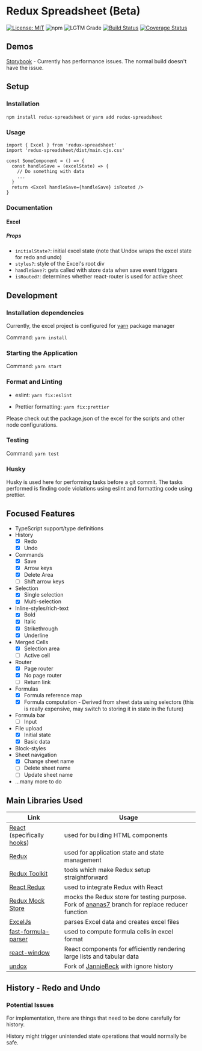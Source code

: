 # Redux Spreadsheet (Beta)

[![License: MIT](https://img.shields.io/badge/License-MIT-blue.svg)](https://github.com/greylemon/redux-spreadsheet/blob/master/LICENSE)
![npm](https://img.shields.io/npm/v/redux-spreadsheet?color=blue)
![LGTM Grade](https://img.shields.io/lgtm/grade/javascript/github/greylemon/redux-spreadsheet)
[![Build Status](https://travis-ci.org/greylemon/redux-spreadsheet.svg?branch=master)](https://travis-ci.org/greylemon/redux-spreadsheet)
[![Coverage Status](https://coveralls.io/repos/github/greylemon/redux-spreadsheet/badge.svg?branch=master)](https://coveralls.io/github/greylemon/redux-spreadsheet?branch=master)

## Demos

[Storybook](https://greylemon.github.io/redux-spreadsheet/) - Currently has performance issues. The normal build doesn't have the issue.

## Setup

### Installation

`npm install redux-spreadsheet` or `yarn add redux-spreadsheet`

### Usage

```tsx
import { Excel } from 'redux-spreadsheet'
import 'redux-spreadsheet/dist/main.cjs.css'

const SomeComponent = () => {
  const handleSave = (excelState) => {
    // Do something with data
    ...
  }
  return <Excel handleSave={handleSave} isRouted />
}
```

### Documentation

#### Excel

##### Props

- `initialState?`: initial excel state (note that Undox wraps the excel state for redo and undo)
- `styles?`: style of the Excel's root div
- `handleSave?`: gets called with store data when save event triggers
- `isRouted?`: determines whether react-router is used for active sheet

## Development

### Installation dependencies

Currently, the excel project is configured for [yarn](https://yarnpkg.com/) package manager

Command: `yarn install`

### Starting the Application

Command: `yarn start`

### Format and Linting

- eslint: `yarn fix:eslint`

- Prettier formatting: `yarn fix:prettier`

Please check out the package.json of the excel for the scripts and other node configurations.

### Testing

Command: `yarn test`

### Husky

Husky is used here for performing tasks before a git commit. The tasks performed is finding code violations using eslint and formatting code using prettier.

## Focused Features

- TypeScript support/type definitions
- History
  - [x] Redo
  - [x] Undo
- Commands
  - [x] Save
  - [x] Arrow keys
  - [x] Delete Area
  - [ ] Shift arrow keys
- Selection
  - [x] Single selection
  - [x] Multi-selection
- Inline-styles/rich-text
  - [x] Bold
  - [x] Italic
  - [x] Strikethrough
  - [x] Underline
- Merged Cells
  - [x] Selection area
  - [ ] Active cell
- Router
  - [x] Page router
  - [x] No page router
  - [ ] Return link
- Formulas
  - [x] Formula reference map
  - [x] Formula computation - Derived from sheet data using selectors (this is really expensive, may switch to storing it in state in the future)
- Formula bar
  - [ ] Input
- File upload
  - [x] Initial state
  - [x] Basic data
- Block-styles
- Sheet navigation
  - [x] Change sheet name
  - [ ] Delete sheet name
  - [ ] Update sheet name
- ...many more to do

## Main Libraries Used

| Link                                                                                                 | Usage                                                                                                                        |
| ---------------------------------------------------------------------------------------------------- | ---------------------------------------------------------------------------------------------------------------------------- |
| [React](https://reactjs.org/) (specifically [hooks](https://reactjs.org/docs/hooks-overview.html))   | used for building HTML components                                                                                            |
| [Redux](https://redux.js.org/)                                                                       | used for application state and state management                                                                              |
| [Redux Toolkit](https://redux-toolkit.js.org/)                                                       | tools which make Redux setup straightforward                                                                                 |
| [React Redux](https://react-redux.js.org/)                                                           | used to integrate Redux with React                                                                                           |
| [Redux Mock Store](https://github.com/ananas7/redux-mock-store/tree/feature/extended-replaceReducer) | mocks the Redux store for testing purpose. Fork of [ananas7](https://github.com/ananas7) branch for replace reducer function |
| [ExcelJs](https://github.com/exceljs/exceljs)                                                        | parses Excel data and creates excel files                                                                                    |
| [fast-formula-parser](https://github.com/LesterLyu/fast-formula-parser)                              | used to compute formula cells in excel format                                                                                |
| [react-window](https://github.com/bvaughn/react-window)                                              | React components for efficiently rendering large lists and tabular data                                                      |
| [undox](https://github.com/greylemon/undox)                                                          | Fork of [JannieBeck](https://github.com/JannicBeck/undox) with ignore history                                                |

## History - Redo and Undo

### Potential Issues

For implementation, there are things that need to be done carefully for history.

History might trigger unintended state operations that would normally be safe.
